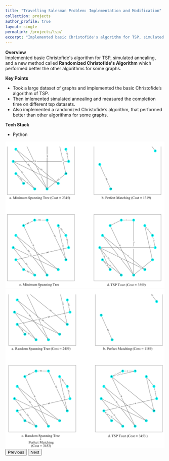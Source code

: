 ```yaml
---
title: "Travelling Salesman Problem: Implementation and Modification"
collection: projects
author_profile: true
layout: single
permalink: /projects/tsp/
excerpt: "Implemented basic Christofide's algorithm for TSP, simulated annealing, and a new method called **Randomized Christofide's Algorithm** which performed better the other algorithms for some graphs."
---
```

**Overview**  
Implemented basic Christofide's algorithm for TSP, simulated annealing, and a new method called **Randomized Christofide's Algorithm** which performed better the other algorithms for some graphs.

**Key Points**

- Took a large dataset of graphs and implemented the basic Christofide’s algorithm of TSP.
- Then imlemented simulated annealing and measured the completion time on different tsp datasets.
- Also implemented a randomized Christofide’s algorithm, that performed better than other algorithms for some
  graphs.

**Tech Stack**

- Python

<div id="mklogaCarousel" class="carousel slide" data-bs-ride="carousel">
  <div class="carousel-inner rounded-2 shadow">
    <div class="carousel-item active">
      <img src="/images/projects/tsp/screenshot_1.png" class="d-block w-100" alt="TSP 1">
    </div>
    <div class="carousel-item">
      <img src="/images/projects/tsp/screenshot_2.png" class="d-block w-100" alt="TSP 2">
    </div>
  </div>

<button class="carousel-control-prev" type="button" data-bs-target="#mklogaCarousel" data-bs-slide="prev">
    <span class="carousel-control-prev-icon" aria-hidden="true"></span>
    <span class="visually-hidden">Previous</span>
  </button>
  <button class="carousel-control-next" type="button" data-bs-target="#mklogaCarousel" data-bs-slide="next">
    <span class="carousel-control-next-icon" aria-hidden="true"></span>
    <span class="visually-hidden">Next</span>
  </button>
</div>
